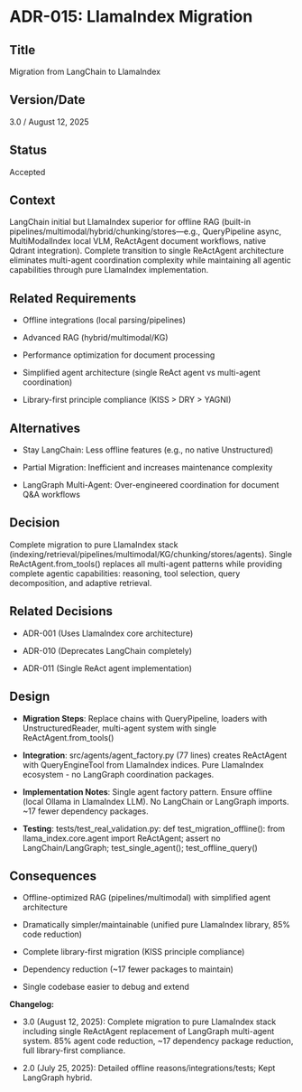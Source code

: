 # ADR-015: LlamaIndex Migration

## Title

Migration from LangChain to LlamaIndex

## Version/Date

3.0 / August 12, 2025

## Status

Accepted

## Context

LangChain initial but LlamaIndex superior for offline RAG (built-in pipelines/multimodal/hybrid/chunking/stores—e.g., QueryPipeline async, MultiModalIndex local VLM, ReActAgent document workflows, native Qdrant integration). Complete transition to single ReActAgent architecture eliminates multi-agent coordination complexity while maintaining all agentic capabilities through pure LlamaIndex implementation.

## Related Requirements

- Offline integrations (local parsing/pipelines)

- Advanced RAG (hybrid/multimodal/KG)

- Performance optimization for document processing  

- Simplified agent architecture (single ReAct agent vs multi-agent coordination)

- Library-first principle compliance (KISS > DRY > YAGNI)

## Alternatives

- Stay LangChain: Less offline features (e.g., no native Unstructured)

- Partial Migration: Inefficient and increases maintenance complexity

- LangGraph Multi-Agent: Over-engineered coordination for document Q&A workflows

## Decision

Complete migration to pure LlamaIndex stack (indexing/retrieval/pipelines/multimodal/KG/chunking/stores/agents). Single ReActAgent.from_tools() replaces all multi-agent patterns while providing complete agentic capabilities: reasoning, tool selection, query decomposition, and adaptive retrieval.

## Related Decisions

- ADR-001 (Uses LlamaIndex core architecture)

- ADR-010 (Deprecates LangChain completely)

- ADR-011 (Single ReAct agent implementation)

## Design

- **Migration Steps**: Replace chains with QueryPipeline, loaders with UnstructuredReader, multi-agent system with single ReActAgent.from_tools()

- **Integration**: src/agents/agent_factory.py (77 lines) creates ReActAgent with QueryEngineTool from LlamaIndex indices. Pure LlamaIndex ecosystem - no LangGraph coordination packages.

- **Implementation Notes**: Single agent factory pattern. Ensure offline (local Ollama in LlamaIndex LLM). No LangChain or LangGraph imports. ~17 fewer dependency packages.

- **Testing**: tests/test_real_validation.py: def test_migration_offline(): from llama_index.core.agent import ReActAgent; assert no LangChain/LangGraph; test_single_agent(); test_offline_query()

## Consequences

- Offline-optimized RAG (pipelines/multimodal) with simplified agent architecture

- Dramatically simpler/maintainable (unified pure LlamaIndex library, 85% code reduction)

- Complete library-first migration (KISS principle compliance)

- Dependency reduction (~17 fewer packages to maintain)

- Single codebase easier to debug and extend

**Changelog:**  

- 3.0 (August 12, 2025): Complete migration to pure LlamaIndex stack including single ReActAgent replacement of LangGraph multi-agent system. 85% agent code reduction, ~17 dependency package reduction, full library-first compliance.

- 2.0 (July 25, 2025): Detailed offline reasons/integrations/tests; Kept LangGraph hybrid.

